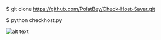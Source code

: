 $ git clone https://github.com/PolatBey/Check-Host-Savar.git

$ python checkhost.py

![alt text](https://resmim.net/preview/FkgbIc.png)
 
